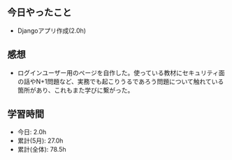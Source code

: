 
## 今日やったこと

+ Djangoアプリ作成(2.0h)

## 感想

+ ログインユーザー用のページを自作した。使っている教材にセキュリティ面の話やN+1問題など、実務でも起こりうるであろう問題について触れている箇所があり、これもまた学びに繋がった。


## 学習時間
+ 今日: 2.0h
+ 累計(5月): 27.0h
+ 累計(全体): 78.5h
